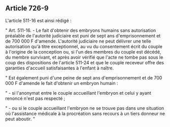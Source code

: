 Article 726-9
----
L'article 511-16 est ainsi rédigé :

" Art. 511-16. - Le fait d'obtenir des embryons humains sans autorisation
préalable de l'autorité judiciaire est puni de sept ans d'emprisonnement et de
700 000 F d'amende. L'autorité judiciaire ne peut délivrer une telle
autorisation qu'à titre exceptionnel, au vu du consentement écrit du couple à
l'origine de la conception ou, si l'un des membres du couple est décédé, du
membre survivant, et après avoir vérifié que l'acte ne tombe pas sous le coup
des dispositions de l'article 511-24 et que le couple receveur offre des
garanties d'accueil satisfaisantes à l'enfant à naître.

" Est également puni d'une peine de sept ans d'emprisonnement et de 700 000 F
d'amende le fait d'obtenir un embryon humain :

" - si l'anonymat entre le couple accueillant l'embryon et celui y ayant renoncé
n'est pas respecté ;

" - ou si le couple accueillant l'embryon ne se trouve pas dans une situation où
l'assistance médicale à la procréation sans recours à un tiers donneur ne peut
aboutir. "
